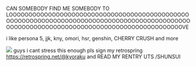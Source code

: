 CAN SOMEBODY FIND ME SOMEBODY TO LOOOOOOOOOOOOOOOOOOOOOOOOOOOOOOOOOOOOOOOOOOOOOOOOOOOOOOOOOOOOOOOOOOOOOOOOOOOOOOOOOOOOOOOOOOOOOOOOOOOOOOOOOOOOOOOOOOOOOOOOOOOOOOOOOOOOOOOOOOVE

i like persona 5, jjk, kny, omori, hsr, genshin, CHERRY CRUSH and more

![](https://files.catbox.moe/msilnx.webp)
guys i cant stress this enough pls sign my retrospring https://retrospring.net/@kyoraku
and READ MY RENTRY UTS /SHUNSUI
